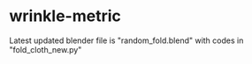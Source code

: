 # wrinkle-metric
Latest updated blender file is "random_fold.blend" with codes in "fold_cloth_new.py"
